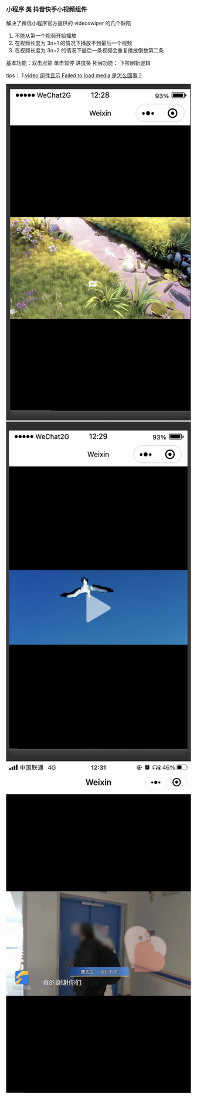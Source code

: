 ### 小程序 类 抖音快手小视频组件

解决了微信小程序官方提供的 videoswiper 的几个缺陷

1. 不能从第一个视频开始播放
2. 在视频长度为 3n+1 的情况下播放不到最后一个视频
3. 在视频长度为 3n+2 的情况下最后一条视频会重复播放倒数第二条

基本功能：双击点赞 单击暂停 进度条
拓展功能： 下拉刷新逻辑

tips： 1.[video 组件显示 Failed to load media 是怎么回事？](https://developers.weixin.qq.com/community/develop/doc/0004ecb5cf0dd0ecc0994172557000)

![1](./screenshot/1.png)
![2](./screenshot/2.png)
![3](./screenshot/3.jpeg)
